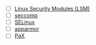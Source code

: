 * [ ] [Linux Security Modules (LSM)](Linux%20Security%20Modules%20%28LSM%29.md)
* [ ] [seccomp](Seccomp.md) 
* [ ] [SELinux](SELinux.md) 
* [ ] [apparmor](AppArmor.md)
* [ ] [PaX](PaX.md)
